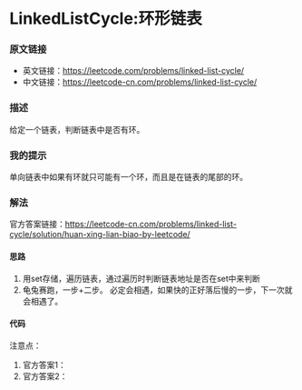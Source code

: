 # LinkedListCycle:环形链表
### 原文链接
- 英文链接：https://leetcode.com/problems/linked-list-cycle/
- 中文链接：https://leetcode-cn.com/problems/linked-list-cycle/

### 描述
给定一个链表，判断链表中是否有环。

### 我的提示
单向链表中如果有环就只可能有一个环，而且是在链表的尾部的环。

### 解法
官方答案链接：https://leetcode-cn.com/problems/linked-list-cycle/solution/huan-xing-lian-biao-by-leetcode/

#### 思路
1. 用set存储，遍历链表，通过遍历时判断链表地址是否在set中来判断
2. 龟兔赛跑，一步+二步。 必定会相遇，如果快的正好落后慢的一步，下一次就会相遇了。

#### 代码
注意点：

1. 官方答案1：
2. 官方答案2：